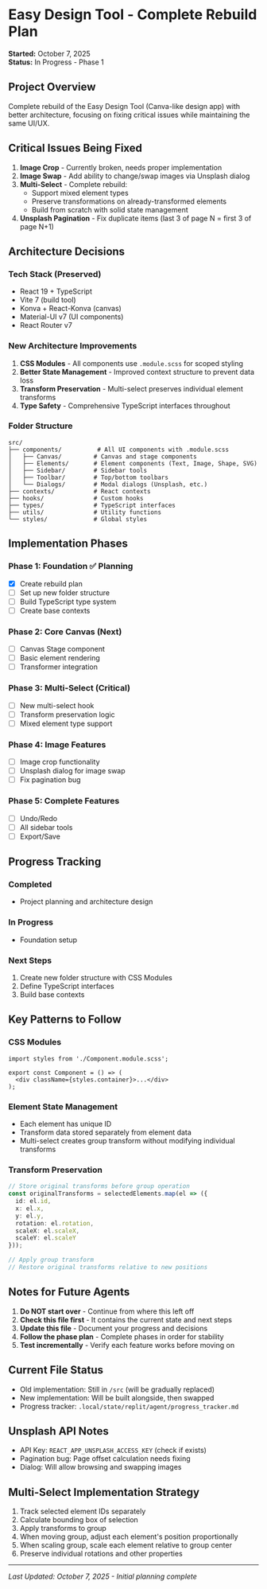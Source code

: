 # Easy Design Tool - Complete Rebuild Plan

**Started:** October 7, 2025  
**Status:** In Progress - Phase 1

## Project Overview
Complete rebuild of the Easy Design Tool (Canva-like design app) with better architecture, focusing on fixing critical issues while maintaining the same UI/UX.

## Critical Issues Being Fixed
1. **Image Crop** - Currently broken, needs proper implementation
2. **Image Swap** - Add ability to change/swap images via Unsplash dialog
3. **Multi-Select** - Complete rebuild:
   - Support mixed element types
   - Preserve transformations on already-transformed elements
   - Build from scratch with solid state management
4. **Unsplash Pagination** - Fix duplicate items (last 3 of page N = first 3 of page N+1)

## Architecture Decisions

### Tech Stack (Preserved)
- React 19 + TypeScript
- Vite 7 (build tool)
- Konva + React-Konva (canvas)
- Material-UI v7 (UI components)
- React Router v7

### New Architecture Improvements
1. **CSS Modules** - All components use `.module.scss` for scoped styling
2. **Better State Management** - Improved context structure to prevent data loss
3. **Transform Preservation** - Multi-select preserves individual element transforms
4. **Type Safety** - Comprehensive TypeScript interfaces throughout

### Folder Structure
```
src/
├── components/          # All UI components with .module.scss
│   ├── Canvas/         # Canvas and stage components
│   ├── Elements/       # Element components (Text, Image, Shape, SVG)
│   ├── Sidebar/        # Sidebar tools
│   ├── Toolbar/        # Top/bottom toolbars
│   └── Dialogs/        # Modal dialogs (Unsplash, etc.)
├── contexts/           # React contexts
├── hooks/              # Custom hooks
├── types/              # TypeScript interfaces
├── utils/              # Utility functions
└── styles/             # Global styles
```

## Implementation Phases

### Phase 1: Foundation ✅ Planning
- [x] Create rebuild plan
- [ ] Set up new folder structure
- [ ] Build TypeScript type system
- [ ] Create base contexts

### Phase 2: Core Canvas (Next)
- [ ] Canvas Stage component
- [ ] Basic element rendering
- [ ] Transformer integration

### Phase 3: Multi-Select (Critical)
- [ ] New multi-select hook
- [ ] Transform preservation logic
- [ ] Mixed element type support

### Phase 4: Image Features
- [ ] Image crop functionality
- [ ] Unsplash dialog for image swap
- [ ] Fix pagination bug

### Phase 5: Complete Features
- [ ] Undo/Redo
- [ ] All sidebar tools
- [ ] Export/Save

## Progress Tracking

### Completed
- Project planning and architecture design

### In Progress
- Foundation setup

### Next Steps
1. Create new folder structure with CSS Modules
2. Define TypeScript interfaces
3. Build base contexts

## Key Patterns to Follow

### CSS Modules
```tsx
import styles from './Component.module.scss';

export const Component = () => (
  <div className={styles.container}>...</div>
);
```

### Element State Management
- Each element has unique ID
- Transform data stored separately from element data
- Multi-select creates group transform without modifying individual transforms

### Transform Preservation
```typescript
// Store original transforms before group operation
const originalTransforms = selectedElements.map(el => ({
  id: el.id,
  x: el.x,
  y: el.y,
  rotation: el.rotation,
  scaleX: el.scaleX,
  scaleY: el.scaleY
}));

// Apply group transform
// Restore original transforms relative to new positions
```

## Notes for Future Agents
1. **Do NOT start over** - Continue from where this left off
2. **Check this file first** - It contains the current state and next steps
3. **Update this file** - Document your progress and decisions
4. **Follow the phase plan** - Complete phases in order for stability
5. **Test incrementally** - Verify each feature works before moving on

## Current File Status
- Old implementation: Still in `/src` (will be gradually replaced)
- New implementation: Will be built alongside, then swapped
- Progress tracker: `.local/state/replit/agent/progress_tracker.md`

## Unsplash API Notes
- API Key: `REACT_APP_UNSPLASH_ACCESS_KEY` (check if exists)
- Pagination bug: Page offset calculation needs fixing
- Dialog: Will allow browsing and swapping images

## Multi-Select Implementation Strategy
1. Track selected element IDs separately
2. Calculate bounding box of selection
3. Apply transforms to group
4. When moving group, adjust each element's position proportionally
5. When scaling group, scale each element relative to group center
6. Preserve individual rotations and other properties

---
*Last Updated: October 7, 2025 - Initial planning complete*
